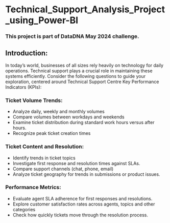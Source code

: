 # Technical_Support_Analysis_Project_using_Power-BI

### This project is part of DataDNA May 2024 challenge.

## Introduction:
In today’s world, businesses of all sizes rely heavily on technology for daily operations. Technical support plays a crucial role in maintaining these systems efficiently. Consider the following questions to guide your exploration, centered around Technical Support Centre Key Performance Indicators (KPIs):
### Ticket Volume Trends:
-	Analyze daily, weekly and monthly volumes
-	Compare volumes between workdays and weekends
-	Examine ticket distribution during standard work hours versus after hours.
-	Recognize peak ticket creation times
### Ticket Content and Resolution:
-	Identify trends in ticket topics
-	Investigate first response and resolution times against SLAs.
-	Compare support channels (chat, phone, email)
-	Analyze ticket geography for trends in submissions or product issues.
### Performance Metrics:
-	Evaluate agent SLA adherence for first responses and resolutions.
-	Explore customer satisfaction rates across agents, topics and other categories
-	Check how quickly tickets move through the resolution process.
